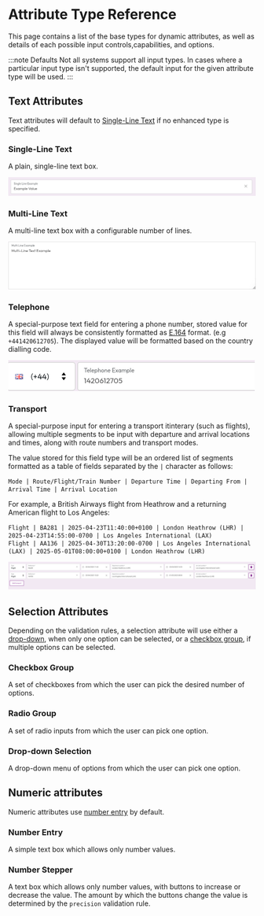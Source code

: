 Attribute Type Reference
========================

This page contains a list of the base types for dynamic attributes, as well as
details of each possible input controls,capabilities, and options.

:::note Defaults
Not all systems support all input types. In cases where a particular input type
isn't supported, the default input for the given attribute type will be used.
:::

## Text Attributes

Text attributes will default to [Single-Line Text](#single-line-text) if no
enhanced type is specified.

### Single-Line Text

A plain, single-line text box.

![Single-Line Text Example](./images/single-line-text.png)

### Multi-Line Text

A multi-line text box with a configurable number of lines.

![Multi-Line Text Example](./images/multi-line-text.png)

### Telephone

A special-purpose text field for entering a phone number, stored value for this
field will always be consistently formatted as [E.164][wiki:e.164] format. (e.g
`+441420612705`). The displayed value will be formatted based on the country
dialling code.

![Telephone Example](./images/telephone.png)

[wiki:e.164]: https://en.wikipedia.org/wiki/E.164

### Transport

A special-purpose input for entering a transport itinterary (such as flights),
allowing multiple segments to be input with departure and arrival locations and
times, along with route numbers and transport modes.

The value stored for this field type will be an ordered list of segments
formatted as a table of fields separated by the `|` character as follows:

```
Mode | Route/Flight/Train Number | Departure Time | Departing From | Arrival Time | Arrival Location
```

For example, a British Airways flight from Heathrow and a returning American flight to Los Angeles:

```
Flight | BA281 | 2025-04-23T11:40:00+0100 | London Heathrow (LHR) | 2025-04-23T14:55:00-0700 | Los Angeles International (LAX)
Flight | AA136 | 2025-04-30T13:20:00-0700 | Los Angeles International (LAX) | 2025-05-01T08:00:00+0100 | London Heathrow (LHR)
```

![Transport Example](./images/transport-example.png)

## Selection Attributes

Depending on the validation rules, a selection attribute will use either a
[drop-down](#drop-down-selection), when only one option can be selected, or a [checkbox group](#checkbox-group), if
multiple options can be selected.

### Checkbox Group

A set of checkboxes from which the user can pick the desired number of options.

### Radio Group

A set of radio inputs from which the user can pick one option.

### Drop-down Selection

A drop-down menu of options from which the user can pick one option.


## Numeric attributes

Numeric attributes use [number entry](#number-entry) by default.


### Number Entry

A simple text box which allows only number values.

### Number Stepper

A text box which allows only number values, with buttons to increase or decrease
the value. The amount by which the buttons change the value is determined by the
`precision` validation rule.

